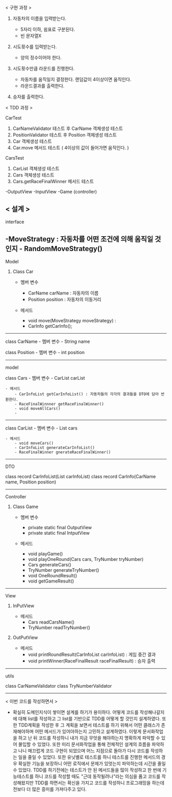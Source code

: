 < 구현 과정 >
1. 자동차의 이름을 입력받는다.
    - 5자리 이하, 쉼표로 구분된다.
    - 빈 문자열X

2. 시도횟수를 입력받는다.
    - 양의 정수이어야 한다.

3. 시도횟수만큼 라운드를 진행한다.
    - 자동차를 움직일지 결정한다. 랜덤값이 4이상이면 움직인다.
    - 라운드결과를 출력한다.

4. 승자를 출력한다. 

< TDD 과정 >

CarTest
1. CarNameValidator 테스트 후 CarName 객체생성 테스트 
2. PositionValidator 테스트 후 Position 객체생성 테스트
3. Car 객체생성 테스트 
4. Car.move 메서드 테스트 ( 4이상의 값이 들어가면 움직인다. )

CarsTest
1. CarList 객체생성 테스트
2. Cars 객체생성 테스트
3. Cars.getRaceFinalWinner 메서드 테스트

-OutputView 
-InputView
-Game (controller)



< 설계 >
-----------------------------------------
interface

-MoveStrategy : 자동차를 어떤 조건에 의해 움직일 것인지
    - RandomMoveStrategy() 
-------------------------------------------
Model
1. Class Car 
    - 멤버 변수
      - CarName carName : 자동차의 이름
      - Position position : 자동차의 이동거리

    - 메서드
      - void move(MoveStrategy moveStrategy) : 
      - CarInfo getCarInfo(); 
---------------------------------------------

class CarName 
    - 멤버 변수
        - String name

class Position
    - 멤버 변수
        - int position
      
---------------------------------------------
model

class Cars
    - 멤버 변수
        - CarList carList

    - 메서드
        - CarInfoList getCarInfoList() : 자동차들의 각각의 결과들을 DTO에 담아 반환한다. 
        - RaceFinalWinnner getRaceFinalWinner() 
        - void moveAllCars()
        - 
-------------------------------------------
class CarList
    - 멤버 변수
        - List<Car> cars


    - 메서드
        - void moveCars()
        - CarInfoList generateCarInfoList()
        - RaceFinalWinner gnerateRaceFinalWinner()

--------------------------------------------
DTO

class record CarInfoList(List<CarInfo> carInfoList)
class record CarInfo(CarName name, Position position)

---------------------------------------------
Controller
1. Class Game
    - 멤버 변수
      - private static final OutputView
      - private static final IntputView

    - 메서드
      - void playGame()
      - void playOneRound(Cars cars, TryNumber tryNumber)
      - Cars generateCars() 
      - TryNumber generateTryNumber()
      - void OneRoundResult()
      - void getGameResult()

-------------------------------------------
View

1. InPutView
    - 메서드
      - Cars readCarsName()
      - TryNumber readTryNumber()

2. OutPutView
    - 메서드
      - void printRoundResult(CarInfoList carInfoList) : 게임 중간 결과
      - void printWinner(RaceFinalResult raceFinalResult) : 승자 출력

--------------------------------------------
utils

class CarNameValidator
class TryNumberValidator


---------------------------------------------------------------
< 이번 코드를 작성하면서 >
- 확실히 도메인지식이 쌓이면 설계를 하기가 용이하다. 어떻게 코드를 작성해나갈지에 대해 list를 작성하고 그 list를 기반으로 TDD를 어떻게 할 것인지
설계하였다. 또한 TDD계획을 작성한 후 그 계획을 보면서 테스트를 하기 위해서 어떤 클래스가 존재해야하며 어떤 메서드가 있어야하는지 고민하고 설계하였다.
이렇게 문서화작업을 하고 난 뒤 코드를 작성하니 내가 지금 무엇을 해야하는지 명확하게 파악할 수 있어 몰입할 수 있었다. 또한 미리 문서화작업을 통해 전체적인
설계의 흐름을 파악하고 나니 매끄럽게 코드 구현이 되었으며 어느 지점으로 돌아가 다시 코드를 작성하는 일을 줄일 수 있었다. 또한 유닛별로 테스트를 하니 테스트를 
진행한 메서드의 경우 확실한 기능을 보장하니 어떤 로직에서 문제가 있엇는지 파악하는데 시간을 줄일 수 있었다. TDD를 하기전에는 테스트가 안 된 메서드들을 많이
작성하고 한 번에 기능테스트를 하니 코드를 작성할 때도 "근데 동작될려나"라는 의심을 품고 코드를 작성해왔지만 TDD를 하면서는 확신을 가지고 코드를 작성하니 
프로그래밍을 하는데 전보다 더 많은 흥미를 가져다주고 있다.